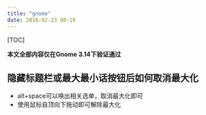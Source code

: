 ```yaml
---
title: "gnome"
date: 2016-02-23 00:19
---
```

[TOC]

**本文全部内容仅在Gnome 3.14下验证通过**

## 隐藏标题栏或最大最小话按钮后如何取消最大化

- alt+space可以唤出相关选单，取消最大化即可
- 使用鼠标自顶向下拖动即可解除最大化
